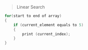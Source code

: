 > Linear Search
````cpp
for(start to end of array)
{
    if (current_element equals to 5)  
    {
        print (current_index);
    }
}
````
